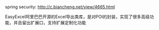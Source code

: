 spring security:
http://c.biancheng.net/view/4665.html

EasyExcel阿里巴巴开源的Excel导出类库，是对POI的封装，实现了很多高级功能，并且留出扩展口，支持扩展定制化功能